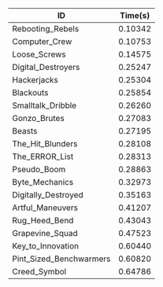 |ID|Time(s)|
|-|-|
|Rebooting_Rebels|0.10342|
|Computer_Crew|0.10753|
|Loose_Screws|0.14575|
|Digital_Destroyers|0.25247|
|Hackerjacks|0.25304|
|Blackouts|0.25854|
|Smalltalk_Dribble|0.26260|
|Gonzo_Brutes|0.27083|
|Beasts|0.27195|
|The_Hit_Blunders|0.28108|
|The_ERROR_List|0.28313|
|Pseudo_Boom|0.28863|
|Byte_Mechanics|0.32973|
|Digitally_Destroyed|0.35163|
|Artful_Maneuvers|0.41207|
|Rug_Heed_Bend|0.43043|
|Grapevine_Squad|0.47523|
|Key_to_Innovation|0.60440|
|Pint_Sized_Benchwarmers|0.60820|
|Creed_Symbol|0.64786|
